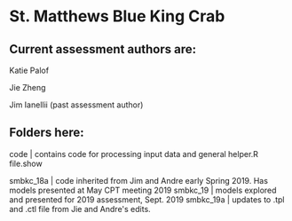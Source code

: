 # St. Matthews Blue King Crab 

## Current assessment authors are:
  Katie Palof 
  
  Jie Zheng
  
  Jim Ianellii (past assessment author)

## Folders here:
  code        | contains code for processing input data and general helper.R file.show
  
  smbkc_18a   | code inherited from Jim and Andre early Spring 2019. Has models presented at May CPT meeting 2019
  smbkc_19    | models explored and presented for 2019 assessment, Sept. 2019
  smbkc_19a   | updates to .tpl and .ctl file from Jie and Andre's edits.

